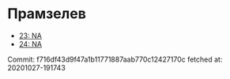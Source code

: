 # Прамзелев
- [23: NA](23.md)
- [24: NA](24.md)

Commit: f716df43d9f47a1b11771887aab770c12427170c
 fetched at: 20201027-191743
